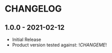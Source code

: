 # CHANGELOG

## 1.0.0 - 2021-02-12

* Initial Release
* Product version tested against: !*CHANGEME*!
